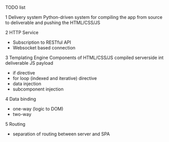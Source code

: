 TODO list

1 Delivery system
Python-driven system for compiling the app from source to deliverable and pushing the HTML/CSS/JS

2 HTTP Service
* Subscription to RESTful API
* Websocket based connection

3 Templating Engine
Components of HTML/CSS/JS compiled serverside int deliverable JS payload
* if directive
* for loop (indexed and iterative) directive
* data injection
* subcomponent injection

4 Data binding
* one-way (logic to DOM)
* two-way

5 Routing
* separation of routing between server and SPA